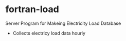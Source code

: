 # fortran-load 

Server Program for Makeing Electricity Load Database

- Collects electricy load data hourly
